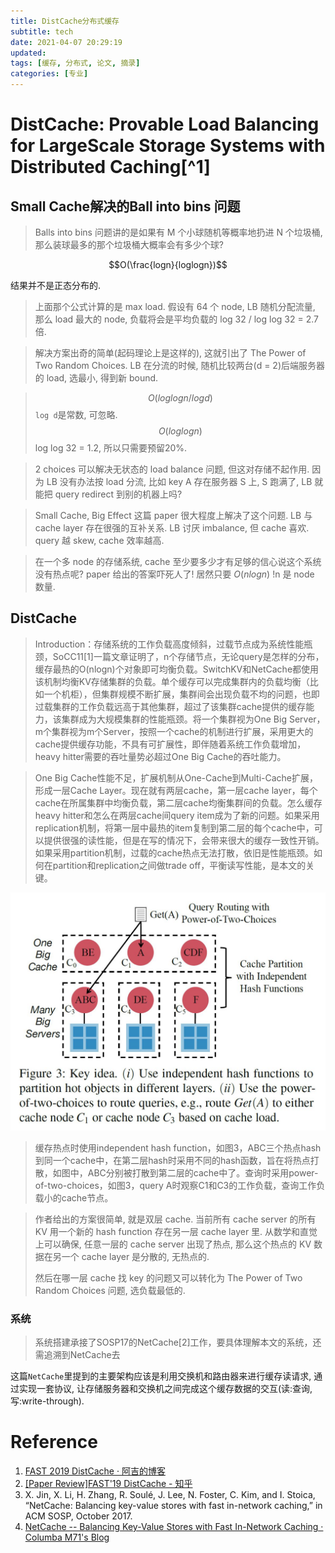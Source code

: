 ```yaml
---
title: DistCache分布式缓存
subtitle: tech
date: 2021-04-07 20:29:19
updated:
tags: [缓存, 分布式, 论文, 摘录]
categories: [专业]
---
```



# DistCache: Provable Load Balancing for LargeScale Storage Systems with Distributed Caching[^1]

## Small Cache解决的Ball into bins 问题
> Balls into bins 问题讲的是如果有 M 个小球随机等概率地扔进 N 个垃圾桶, 那么装球最多的那个垃圾桶大概率会有多少个球?

$$O(\frac{logn}{loglogn})$$

结果并不是正态分布的.

> 上面那个公式计算的是 max load. 假设有 64 个 node, LB 随机分配流量, 那么 load 最大的 node, 负载将会是平均负载的 log 32 / log log 32 = 2.7 倍. 

> 解决方案出奇的简单(起码理论上是这样的), 这就引出了 The Power of Two Random Choices. LB 在分流的时候, 随机比较两台(d = 2)后端服务器的 load, 选最小, 得到新 bound.

> $$ O(loglogn/logd) $$
> `log d`是常数, 可忽略.
> $$ O(loglogn) $$
> log log 32 = 1.2, 所以只需要预留20%.

> 2 choices 可以解决无状态的 load balance 问题, 但这对存储不起作用. 因为 LB 没有办法按 load 分流, 比如 key A 存在服务器 S 上, S 跑满了, LB 就能把 query redirect 到别的机器上吗?

> Small Cache, Big Effect 这篇 paper 很大程度上解决了这个问题. LB 与 cache layer 存在很强的互补关系. LB 讨厌 imbalance, 但 cache 喜欢. query 越 skew, cache 效率越高.

> 在一个多 node 的存储系统, cache 至少要多少才有足够的信心说这个系统没有热点呢? paper 给出的答案吓死人了! 居然只要 $O(nlogn)$ !n 是 node 数量.

## DistCache
> Introduction：存储系统的工作负载高度倾斜，过载节点成为系统性能瓶颈，SoCC11[1]一篇文章证明了，n个存储节点，无论query是怎样的分布，缓存最热的O(nlogn)个对象即可均衡负载。SwitchKV和NetCache都使用该机制均衡KV存储集群的负载。单个缓存可以完成集群内的负载均衡（比如一个机柜），但集群规模不断扩展，集群间会出现负载不均的问题，也即过载集群的工作负载远高于其他集群，超过了该集群cache提供的缓存能力，该集群成为大规模集群的性能瓶颈。将一个集群视为One Big Server，m个集群视为m个Server，按照一个cache的机制进行扩展，采用更大的cache提供缓存功能，不具有可扩展性，即伴随着系统工作负载增加，heavy hitter需要的吞吐量势必超过One Big Cache的吞吐能力。

> One Big Cache性能不足，扩展机制从One-Cache到Multi-Cache扩展，形成一层Cache Layer。现在就有两层cache，第一层cache layer，每个cache在所属集群中均衡负载，第二层cache均衡集群间的负载。怎么缓存heavy hitter和怎么在两层cache间query item成为了新的问题。如果采用replication机制，将第一层中最热的item复制到第二层的每个cache中，可以提供很强的读性能，但是在写的情况下，会带来很大的缓存一致性开销。如果采用partition机制，过载的cache热点无法打散，依旧是性能瓶颈。如何在partition和replication之间做trade off，平衡读写性能，是本文的关键。

![](DistCache分布式缓存/DistCache分布式缓存_2021-04-08-09-15-25.png)

> 缓存热点时使用independent hash function，如图3，ABC三个热点hash到同一个cache中，在第二层hash时采用不同的hash函数，旨在将热点打散，如图中，ABC分别被打散到第二层的cache中了。查询时采用power-of-two-choices，如图3，query A时观察C1和C3的工作负载，查询工作负载小的cache节点。

> 作者给出的方案很简单, 就是双层 cache. 当前所有 cache server 的所有 KV 用一个新的 hash function 存在另一层 cache layer 里. 从数学和直觉上可以确保, 任意一层的 cache server 出现了热点, 那么这个热点的 KV 数据在另一个 cache layer 是分散的, 无热点的.
> 
> 然后在哪一层 cache 找 key 的问题又可以转化为 The Power of Two Random Choices 问题, 选负载最低的.

### 系统
> 系统搭建承接了SOSP17的NetCache[2]工作，要具体理解本文的系统，还需追溯到NetCache去

这篇`NetCache`里提到的主要架构应该是利用交换机和路由器来进行缓存读请求, 通过实现一套协议, 让存储服务器和交换机之间完成这个缓存数据的交互(读:查询, 写:write-through).

# Reference
1. [FAST 2019 DistCache · 阿吉的博客](https://jimchenglin.github.io/2019/04/15/FAST-2019-DistCache/)
2. [\[Paper Review\]FAST'19 DistCache \- 知乎](https://zhuanlan.zhihu.com/p/59109563)
3. X. Jin, X. Li, H. Zhang, R. Soulé, J. Lee, N. Foster, C. Kim, and I. Stoica, “NetCache: Balancing key-value stores with fast in-network caching,” in ACM SOSP, October 2017.
4. [NetCache \-\- Balancing Key\-Value Stores with Fast In\-Network Caching · Columba M71's Blog](https://nan01ab.github.io/2018/05/NetCache.html)